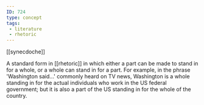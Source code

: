 ```yaml
---
ID: 724
type: concept
tags: 
 - literature
 - rhetoric
---
```


[[synecdoche]]

 A standard form
in [[rhetoric]] in which
either a part can be made to stand in for a whole, or a whole can stand
in for a part. For example, in the phrase 'Washington said...' commonly
heard on TV news, Washington is a whole standing in for the actual
individuals who work in the US federal government; but it is also a part
of the US standing in for the whole of the country.
